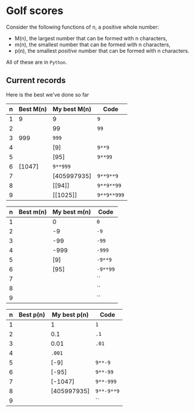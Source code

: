 # Golf scores

Consider the following functions of n, a positive whole number:

* M(n), the largest number that can be formed with n characters,
* m(n), the smallest number that can be formed with n characters,
* p(n), the smallest *positive* number that can be formed with n characters.

All of these are in `Python`.

## Current records

Here is the best we've done so far

n | Best M(n) | My best M(n) | Code
---|---|---|---
1|9|9|`9`
2||99|`99`
3|999|`999`
4||[9]|`9**9`
5||[95]|`9**99`
6|[1047]|`9**999`
7||[405997935]|`9**9**9`
8||[[94]]|`9**9**99`
9||[[1025]]|`9**9**999`

n | Best m(n) | My best m(n) | Code
---|---|---|---
1||0|`0`
2||-9|`-9`
3||-99|`-99`
4||-999|`-999`
5||[9]|`-9**9`
6||[95]|`-9**99`
7|||``
8|||``
9|||``

n | Best p(n) | My best p(n) | Code
---|---|---|---
1||1|`1`
2||0.1|`.1`
3||0.01|`.01`
4||`.001`
5||[-9]|`9**-9`
6||[-95]|`9**-99`
7||[-1047]|`9**-999`
8||[405997935]|`9**-9**9`
9|||``
